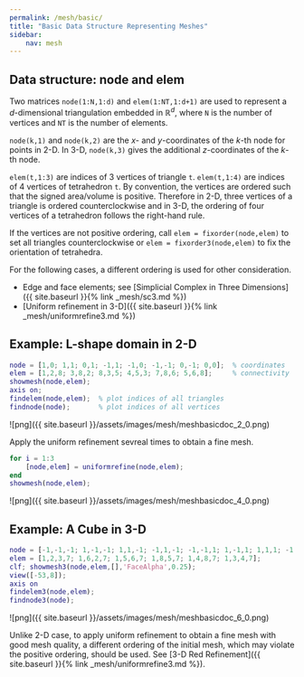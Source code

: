 ```yaml
---
permalink: /mesh/basic/
title: "Basic Data Structure Representing Meshes"
sidebar:
    nav: mesh
---
```



## Data structure: node and elem

Two matrices `node(1:N,1:d)` and `elem(1:NT,1:d+1)` are used to represent a $d$-dimensional triangulation embedded in $\mathbb R^d$, where `N` is the number of vertices and `NT` is the number of elements. 
 
`node(k,1)` and `node(k,2)` are the $x$- and $y$-coordinates of the $k$-th node for points in 2-D. In 3-D, `node(k,3)` gives the additional $z$-coordinates of the $k$-th node. 

`elem(t,1:3)` are indices of 3 vertices of triangle `t`. `elem(t,1:4)` are indices of 4 vertices of tetrahedron `t`. By convention, the vertices are ordered such that the signed area/volume is positive. Therefore in 2-D, three vertices of a triangle is ordered counterclockwise and in 3-D, the ordering of four vertices of a tetrahedron follows the right-hand rule.

If the vertices are not positive ordering, call `elem = fixorder(node,elem)` to set all triangles counterclockwise or `elem = fixorder3(node,elem)` to fix the orientation of tetrahedra. 

For the following cases, a different ordering is used for other consideration.
- Edge and face elements; see [Simplicial Complex in Three Dimensions]({{ site.baseurl }}{% link _mesh/sc3.md %})
- [Uniform refinement in 3-D]({{ site.baseurl }}{% link _mesh/uniformrefine3.md %}) 

## Example: L-shape domain in 2-D


```matlab
node = [1,0; 1,1; 0,1; -1,1; -1,0; -1,-1; 0,-1; 0,0];  % coordinates
elem = [1,2,8; 3,8,2; 8,3,5; 4,5,3; 7,8,6; 5,6,8];     % connectivity
showmesh(node,elem); 
axis on;
findelem(node,elem);  % plot indices of all triangles
findnode(node);       % plot indices of all vertices
```


    
![png]({{ site.baseurl }}/assets/images/mesh/meshbasicdoc_2_0.png)
    


Apply the uniform refinement sevreal times to obtain a fine mesh.


```matlab
for i = 1:3
    [node,elem] = uniformrefine(node,elem);
end
showmesh(node,elem);
```


    
![png]({{ site.baseurl }}/assets/images/mesh/meshbasicdoc_4_0.png)
    


## Example: A Cube in 3-D


```matlab
node = [-1,-1,-1; 1,-1,-1; 1,1,-1; -1,1,-1; -1,-1,1; 1,-1,1; 1,1,1; -1,1,1]; 
elem = [1,2,3,7; 1,6,2,7; 1,5,6,7; 1,8,5,7; 1,4,8,7; 1,3,4,7];
clf; showmesh3(node,elem,[],'FaceAlpha',0.25);
view([-53,8]);
axis on
findelem3(node,elem);
findnode3(node);
```


    
![png]({{ site.baseurl }}/assets/images/mesh/meshbasicdoc_6_0.png)
    


Unlike 2-D case, to apply uniform refinement to obtain a fine mesh with good mesh quality, a different ordering of the initial mesh, which may violate the positive ordering, should be used. See [3-D Red Refinement]({{ site.baseurl }}{% link _mesh/uniformrefine3.md %}).
